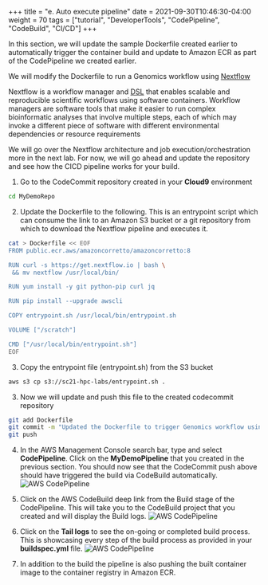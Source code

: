 +++
title = "e. Auto execute pipeline"
date = 2021-09-30T10:46:30-04:00
weight = 70
tags = ["tutorial", "DeveloperTools", "CodePipeline", "CodeBuild", "CI/CD"]
+++

In this section, we will update the sample Dockerfile created earlier to automatically trigger the container build and update to Amazon ECR as part of the CodePipeline we created earlier.

We will modify the Dockerfile to run a Genomics workflow using [Nextflow](https://www.nextflow.io/index.html) 

Nextflow is a workflow manager and [DSL](https://en.wikipedia.org/wiki/Domain-specific_language) that enables scalable and reproducible scientific workflows using software containers. Workflow managers are software tools that make it easier to run complex bioinformatic analyses that involve multiple steps, each of which may invoke a different piece of software with different environmental dependencies or resource requirements

We will go over the Nextflow architecture and job execution/orchestration more in the next lab. For now, we will go ahead and update the repository and see how the CICD pipeline works for your build.


1. Go to the CodeCommit repository created in your **Cloud9** environment
```bash
cd MyDemoRepo
```

2. Update the Dockerfile to the following. This is an entrypoint script which can consume the link to an Amazon S3 bucket or a git repository from which to download the Nextflow pipeline and executes it.

```bash
cat > Dockerfile << EOF
FROM public.ecr.aws/amazoncorretto/amazoncorretto:8

RUN curl -s https://get.nextflow.io | bash \
 && mv nextflow /usr/local/bin/

RUN yum install -y git python-pip curl jq

RUN pip install --upgrade awscli

COPY entrypoint.sh /usr/local/bin/entrypoint.sh

VOLUME ["/scratch"]

CMD ["/usr/local/bin/entrypoint.sh"]
EOF
```

3. Copy the entrypoint file (entrypoint.sh) from the S3 bucket
```bash
aws s3 cp s3://sc21-hpc-labs/entrypoint.sh .
```

3. Now we will update and push this file to the created codecommit repository
```bash
git add Dockerfile
git commit -m "Updated the Dockerfile to trigger Genomics workflow using Nextflow" 
git push
```

4. In the AWS Management Console search bar, type and select **CodePipeline**. Click on the **MyDemoPipeline** that you created in the previous section. You should now see that the CodeCommit push above should have triggered the build via CodeBuild automatically. 
![AWS CodePipeline](/images/cicd/codepipeline-6.png)

5. Click on the AWS CodeBuild deep link from the Build stage of the CodePipeline. This will take you to the CodeBuild project that you created and will display the Build logs.
![AWS CodePipeline](/images/cicd/codepipeline-7.png)


6. Click on the **Tail logs** to see the on-going or completed build process. This is showcasing every step of the build process as provided in your **buildspec.yml** file.
![AWS CodePipeline](/images/cicd/codepipeline-8.png)

7. In addition to the build the pipeline is also pushing the built container image to the container registry in Amazon ECR. 





 
